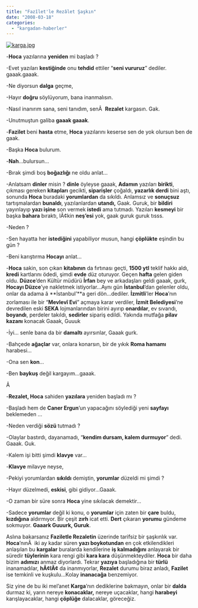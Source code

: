 ```yaml
---
title: "Fazîlet'le Rezâlet Şaşkın"
date: "2008-03-18"
categories: 
  - "kargadan-haberler"
---
```


[![karga.jpg](/uploads/2008/03/karga.jpg)](/uploads/2008/03/karga.jpg "karga.jpg")

\-**Hoca** yazılarına **yeniden** mi başladı ?

\-Evet yazıları **kestiğinde** onu **tehdid** ettiler “**seni vururuz**” dediler. gaaak.gaaak.

\-Ne diyorsun **dalga** geçme,

\-Hayır **doğru** söylüyorum, bana inanmalısın.

\-Nasıl inanırım sana, seni tanıdım, senÂ  **Rezalet** kargasın. Gak.

\-Unutmuştun galiba **gaaak gaaak**.

\-**Fazilet** beni **hasta** etme, **Hoca** yazılarını keserse sen de yok olursun ben de gaak.

\-Başka **Hoca** bulurum.

\-**Nah**…bulursun…

\-Bırak şimdi boş **boğazlığı** ne oldu anlat...

\-Anlatsam **dinler** misin ? **dinle** öyleyse gaaak, **Adamın** yazıları **birikti**, çıkması gereken **kitapları** gecikti, **siparişler** çoğaldı, **yazarlık derdi** bini aştı, sonunda **Hoca** buradaki **yorumlardan** da sıkıldı. Anlamsız ve **sonuçsuz** tartışmalardan **bunaldı**, yazılanlardan **utandı,** Gaak. Guruk, bir **bildiri** yayınlayıp **yazı işine** son vermek **istedi** ama tutmadı. Yazıları **kesmeyi** bir başka **bahara** bıraktı, lÃ¢kin **neş’esi** yok, gaak guruk guruk tısss.

\-Neden ?

\-Sen hayatta her **istediğini** yapabiliyor musun, hangi **çöplükte** eşindin bu gün ?

\-Beni karıştırma **Hocayı** anlat…

\-**Hoca** sakin, son çıkan **kitabının** da fırtınası geçti, **1500 ytl** teklif hakkı aldı, **kredi** kartlarını ödedi, şimdi **evde** düz oturuyor. Geçen **hafta** gelen giden oldu. **Düzce**’den Kültür müdürü **İrfan** bey ve arkadaşları geldi gaaak, gurk, **Hocayı Düzce**’ye nakletmek istiyorlar…Aynı gün **İstanbul**’dan gelenler oldu, onlar da adama â **İstanbul’**a geri dön…dediler. **İzmitli**’ler **Hoca**’nın zorlaması ile bir “**Mevlevî Evi**” açmaya karar verdiler, **İzmit Belediyesi**’ne devredilen eski **SEKA** lojmanlarından birini ayırıp **onardılar**, ev sıvandı, **boyandı**, perdeler takıldı, **sedirler** sipariş edildi. Yakında mutfağa **pilav kazanı** konacak Gaaak, Guuuk

\-İyi… senle bana da bir **damaltı** ayırsınlar, Gaaak gurk.

\-Bahçede **ağaçlar** var, onlara konarsın, bir de yıkık **Roma hamamı** harabesi...

\-Ona sen **kon**…

\-Ben **baykuş** değil kargayım…gaaak.

Â 

\-**Rezalet, Hoca** sahiden **yazılara** yeniden başladı mı ?

\-Başladı hem de **Caner Ergun**’un yapacağını söylediği yeni **sayfayı** beklemeden …

\-Neden verdiği **sözü** tutmadı ?

\-Olaylar bastırdı, dayanamadı, “**kendim dursam, kalem durmuyor**” dedi. Gaaak. Guk.

\-Kalem işi bitti şimdi **klavye** var…

\-**Klavye** milavye neyse,

\-Pekiyi yorumlardan **sıkıldı** demiştin, **yorumlar** düzeldi mi şimdi ?

\-Hayır düzelmedi, **eskisi**, gibi gidiyor…Gaaak.

\-O zaman bir süre sonra **Hoca** yine sıkılacak demektir…

\-Sadece **yorumlar** değil ki konu, o **yorumlar** için zaten bir **çare** buldu, **kızdığına** aldırmıyor. Bir çeşit **zırh** icat etti. **Dert** çıkaran **yorumu** gündeme sokmuyor. **Gaaark Guuurk, Guruk**.

Aslına bakarsanız **Faziletle Rezaletin** üzerinde tarifsiz bir şaşkınlık var. **Hoca**’nınÂ  iki ay kadar süren **yazı boykotundan** en çok etkilendikleri anlaşılan bu **kargalar** buralarda kendilerine **iş kalmadığını** anlayarak bir süredir **tüylerinin** kara rengi gibi **kara kara** düşünmekteydiler. **Hoca** bir daha bizim **adımızı** anmaz diyorlardı. Tekrar **yazıya** başladığına bir **türlü** inanamadılar, **hÃ¢lÃ¢** da inanmıyorlar, **Rezalet** durumu biraz anladı, **Fazilet** ise temkinli ve kuşkulu…Kolay **inanacağa** benzemiyor.

Siz yine de bu iki mel’anet **Karga**’nın dediklerine bakmayın, onlar bir **dalda** durmaz ki, yarın nereye **konacaklar,** nereye uçacaklar, hangi **harabeyi** karışlayacaklar, hangi **çöplüğe** dalacaklar, göreceğiz.
